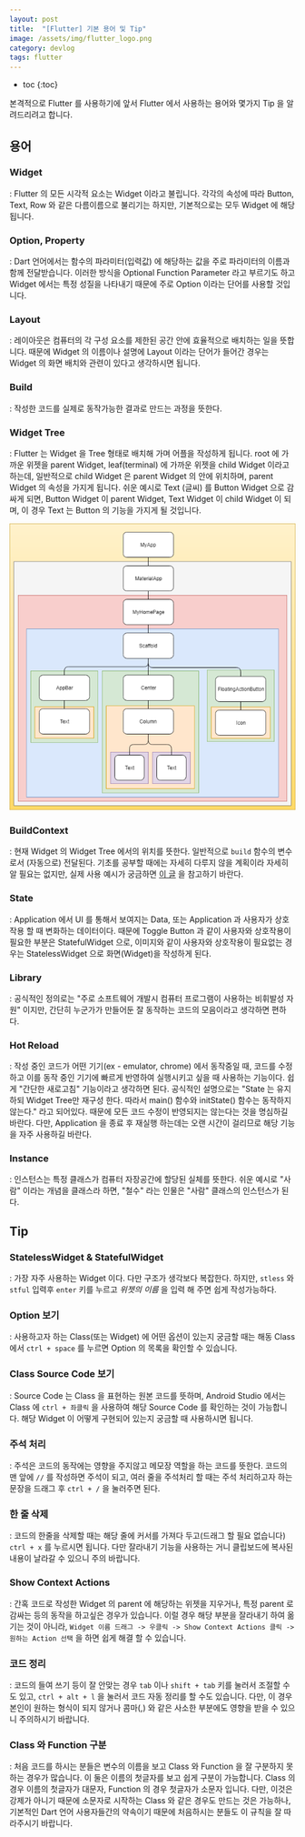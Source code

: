```yaml
---
layout: post
title:  "[Flutter] 기본 용어 및 Tip"
image: /assets/img/flutter_logo.png
category: devlog
tags: flutter
---
```


* toc
{:toc}




본격적으로 Flutter 를 사용하기에 앞서 Flutter 에서 사용하는 용어와 몇가지 Tip 을 알려드리려고 합니다.

## 용어

### Widget

: Flutter 의 모든 시각적 요소는 Widget 이라고 불립니다. 각각의 속성에 따라 Button, Text, Row 와 같은 다름이름으로 불리기는 하지만, 기본적으로는 모두 Widget 에 해당됩니다. 

### Option, Property

: Dart 언어에서는 함수의 파라미터(입력값) 에 해당하는 값을 주로 파라미터의 이름과 함께 전달받습니다. 이러한 방식을 Optional Function Parameter 라고 부르기도 하고 Widget 에서는 특정 성질을 나타내기 때문에 주로 Option 이라는 단어를 사용할 것입니다.

### Layout

: 레이아웃은 컴퓨터의 각 구성 요소를 제한된 공간 안에 효율적으로 배치하는 일을 뜻합니다. 때문에 Widget 의 이름이나 설명에 Layout 이라는 단어가 들어간 경우는 Widget 의 화면 배치와 관련이 있다고 생각하시면 됩니다.

### Build

: 작성한 코드를 실제로 동작가능한 결과로 만드는 과정을 뜻한다.

### Widget Tree

: Flutter 는 Widget 을 Tree 형태로 배치해 가며 어플을 작성하게 됩니다. root 에 가까운 위젯을 parent Widget, leaf(terminal) 에 가까운 위젯을 child Widget 이라고 하는데, 일반적으로 child Widget 은 parent Widget 의 안에 위치하며, parent Widget 의 속성을 가지게 됩니다. 쉬운 예시로 Text (글씨) 를 Button Widget 으로 감싸게 되면, Button Widget 이 parent Widget, Text Widget 이 child Widget 이 되며, 이 경우 Text 는 Button 의 기능을 가지게 될 것입니다.

![image](/assets/img/Flutter_post5/widget_tree.png)

### BuildContext

: 현재 Widget 의 Widget Tree 에서의 위치를 뜻한다. 일반적으로 `build` 함수의 변수로서 (자동으로) 전달된다. 기초를 공부할 때에는 자세히 다루지 않을 계획이라 자세히 알 필요는 없지만, 실제 사용 예시가 궁금하면 [이 글](https://javaexpert.tistory.com/978) 을 참고하기 바란다.

### State

: Application 에서 UI 를 통해서 보여지는 Data, 또는 Application 과 사용자가 상호작용 할 때 변화하는 데이터이다. 때문에 Toggle Button 과 같이 사용자와 상호작용이 필요한 부분은 StatefulWidget 으로, 이미지와 같이 사용자와 상호작용이 필요없는 경우는 StatelessWidget 으로 화면(Widget)을 작성하게 된다.

### Library

: 공식적인 정의로는 "주로 소프트웨어 개발시 컴퓨터 프로그램이 사용하는 비휘발성 자원" 이지만, 간단히 누군가가 만들어둔 잘 동작하는 코드의 모음이라고 생각하면 편하다. 

### Hot Reload

: 작성 중인 코드가 어떤 기기(ex - emulator, chrome) 에서 동작중일 때, 코드를 수정하고 이를 동작 중인 기기에 빠르게 반영하여 실행시키고 싶을 때 사용하는 기능이다. 쉽게 "간단한 새로고침" 기능이라고 생각하면 된다. 공식적인 설명으로는 "State 는 유지하되 Widget Tree만 재구성 한다. 따라서 main() 함수와 initState() 함수는 동작하지 않는다." 라고 되어있다. 때문에 모든 코드 수정이 반영되지는 않는다는 것을 명심하길 바란다. 다만, Application 을 종료 후 재실행 하는데는 오랜 시간이 걸리므로 해당 기능을 자주 사용하길 바란다.

### Instance

: 인스턴스는 특정 클래스가 컴퓨터 자장공간에 할당된 실체를 뜻한다. 쉬운 예시로 "사람" 이라는 개념을 클래스라 하면, "철수" 라는 인물은 "사람" 클래스의 인스턴스가 된다.



## Tip

### StatelessWidget & StatefulWidget

: 가장 자주 사용하는 Widget 이다. 다만 구조가 생각보다 복잡한다. 하지만, `stless` 와 `stful`  입력후 `enter` 키를 누르고 *위젯의 이름* 을 입력 해 주면 쉽게 작성가능하다.

### Option 보기

: 사용하고자 하는 Class(또는 Widget) 에 어떤 옵션이 있는지 궁금할 때는 해동 Class 에서 `ctrl + space` 를 누르면 Option 의 목록을 확인할 수 있습니다.

### Class Source Code 보기

: Source Code 는 Class 을 표현하는 원본 코드를 뜻하며, Android Studio 에서는 Class 에 `ctrl + 좌클릭` 을 사용하여 해당 Source Code 를 확인하는 것이 가능합니다. 해당 Widget 이 어떻게 구현되어 있는지 궁금할 때 사용하시면 됩니다.

### 주석 처리

: 주석은 코드의 동작에는 영향을 주지않고 메모장 역할을 하는 코드를 뜻한다. 코드의 맨 앞에 `//` 를 작성하면 주석이 되고, 여러 줄을 주석처리 할 때는 주석 처리하고자 하는 문장을 드래그 후 `ctrl + /` 을 눌러주면 된다. 

### 한 줄 삭제

: 코드의 한줄을 삭제할 때는 해당 줄에 커서를 가져다 두고(드래그 할 필요 없습니다) `ctrl + x` 를 누르시면 됩니다. 다만 잘라내기 기능을 사용하는 거니 클립보드에 복사된 내용이 날라갈 수 있으니 주의 바랍니다.

### Show Context Actions

: 간혹 코드로 작성한 Widget 의 parent 에 해당하는 위젯을 지우거나, 특정 parent 로 감싸는 등의 동작을 하고싶은 경우가 있습니다. 이럴 경우 해당 부분을 잘라내기 하여 옮기는 것이 아니라, `Widget 이름 드래그 -> 우클릭 -> Show Context Actions 클릭 -> 원하는 Action 선택` 을 하면 쉽게 해결 할 수 있습니다.

### 코드 정리

: 코드의 들여 쓰기 등이 잘 안맞는 경우 `tab` 이나 `shift + tab` 키를 눌러서 조절할 수도 있고, `ctrl + alt + l` 을 눌러서 코드 자동 정리를 할 수도 있습니다. 다만, 이 경우 본인이 원하는 형식이 되지 않거나 콤마(,) 와 같은 사소한 부분에도 영향을 받을 수 있으니 주의하시기 바랍니다.

### Class 와 Function 구분

: 처음 코드를 하시는 분들은 변수의 이름을 보고 Class 와 Function 을 잘 구분하지 못하는 경우가 많습니다. 이 둘은 이름의 첫글자를 보고 쉽게 구분이 가능합니다. Class 의 경우 이름의 첫글자가 대문자, Function 의 경우 첫글자가 소문자 입니다. 다만, 이것은 강제가 아니기 때문에 소문자로 시작하는 Class 와 같은 경우도 만드는 것은 가능하나, 기본적인 Dart 언어 사용자들간의 약속이기 때문에 처음하시는 분들도 이 규칙을 잘 따라주시기 바랍니다.



